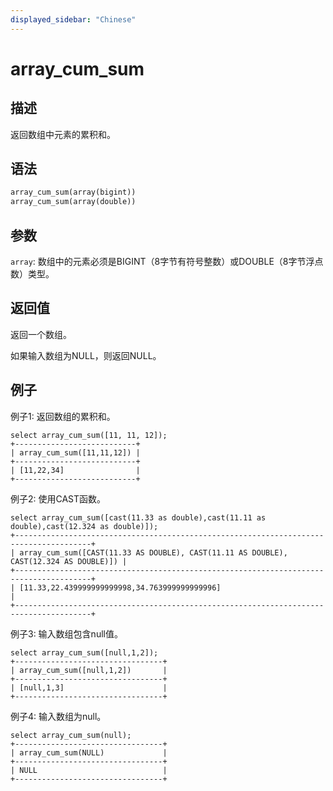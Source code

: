 ```yaml
---
displayed_sidebar: "Chinese"
---
```


# array_cum_sum

## 描述

返回数组中元素的累积和。

## 语法

```Haskell
array_cum_sum(array(bigint))
array_cum_sum(array(double))
```

## 参数

`array`: 数组中的元素必须是BIGINT（8字节有符号整数）或DOUBLE（8字节浮点数）类型。

## 返回值

返回一个数组。

如果输入数组为NULL，则返回NULL。

## 例子

例子1: 返回数组的累积和。

```Plain
select array_cum_sum([11, 11, 12]);
+---------------------------+
| array_cum_sum([11,11,12]) |
+---------------------------+
| [11,22,34]                |
+---------------------------+
```

例子2: 使用CAST函数。

```Plain
select array_cum_sum([cast(11.33 as double),cast(11.11 as double),cast(12.324 as double)]);
+---------------------------------------------------------------------------------------+
| array_cum_sum([CAST(11.33 AS DOUBLE), CAST(11.11 AS DOUBLE), CAST(12.324 AS DOUBLE)]) |
+---------------------------------------------------------------------------------------+
| [11.33,22.439999999999998,34.763999999999996]                                         |
+---------------------------------------------------------------------------------------+
```

例子3: 输入数组包含null值。

```Plain
select array_cum_sum([null,1,2]);
+---------------------------------+
| array_cum_sum([null,1,2])       |
+---------------------------------+
| [null,1,3]                      |
+---------------------------------+
```

例子4: 输入数组为null。

```Plain
select array_cum_sum(null);
+---------------------------------+
| array_cum_sum(NULL)             |
+---------------------------------+
| NULL                            |
+---------------------------------+
```